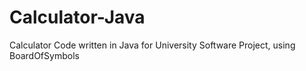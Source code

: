 # Calculator-Java
Calculator Code written in Java for University Software Project, using BoardOfSymbols 
